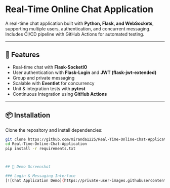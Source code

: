 # Real-Time Online Chat Application

A real-time chat application built with **Python, Flask, and WebSockets**, supporting multiple users, authentication, and concurrent messaging. Includes CI/CD pipeline with GitHub Actions for automated testing.

---

## 🚀 Features
- Real-time chat with **Flask-SocketIO**
- User authentication with **Flask-Login** and **JWT (flask-jwt-extended)**
- Group and private messaging
- Scalable with **Eventlet** for concurrency
- Unit & integration tests with **pytest**
- Continuous Integration using **GitHub Actions**

---

## 📦 Installation
Clone the repository and install dependencies:

```bash
git clone https://github.com/miranda1225/Real-Time-Online-Chat-Application.git
cd Real-Time-Online-Chat-Application
pip install -r requirements.txt



## 💬 Demo Screenshot

### Login & Messaging Interface
[![Chat Application Demo](https://private-user-images.githubusercontent.com/181042019/494583848-b207df8e-167d-4cb0-ac9e-2f9bf4063cdb.png)](https://private-user-images.githubusercontent.com/181042019/494583848-b207df8e-167d-4cb0-ac9e-2f9bf4063cdb.png)


